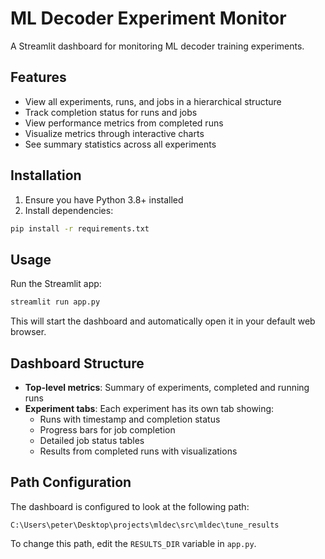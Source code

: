 # ML Decoder Experiment Monitor

A Streamlit dashboard for monitoring ML decoder training experiments.

## Features

- View all experiments, runs, and jobs in a hierarchical structure
- Track completion status for runs and jobs
- View performance metrics from completed runs
- Visualize metrics through interactive charts
- See summary statistics across all experiments

## Installation

1. Ensure you have Python 3.8+ installed
2. Install dependencies:

```bash
pip install -r requirements.txt
```

## Usage

Run the Streamlit app:

```bash
streamlit run app.py
```

This will start the dashboard and automatically open it in your default web browser.

## Dashboard Structure

- **Top-level metrics**: Summary of experiments, completed and running runs
- **Experiment tabs**: Each experiment has its own tab showing:
  - Runs with timestamp and completion status
  - Progress bars for job completion
  - Detailed job status tables
  - Results from completed runs with visualizations

## Path Configuration

The dashboard is configured to look at the following path:
```
C:\Users\peter\Desktop\projects\mldec\src\mldec\tune_results
```

To change this path, edit the `RESULTS_DIR` variable in `app.py`. 